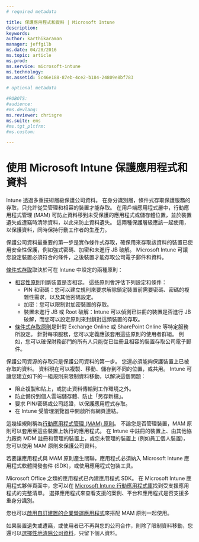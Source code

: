 ```yaml
---
# required metadata

title: 保護應用程式和資料 | Microsoft Intune
description:
keywords:
author: karthikaraman
manager: jeffgilb
ms.date: 04/28/2016
ms.topic: article
ms.prod:
ms.service: microsoft-intune
ms.technology:
ms.assetid: 5c46e188-87eb-4ce2-b184-24809e8bf783

# optional metadata

#ROBOTS:
#audience:
#ms.devlang:
ms.reviewer: chrisgre
ms.suite: ems
#ms.tgt_pltfrm:
#ms.custom:

---
```


# 使用 Microsoft Intune 保護應用程式和資料


Intune 透過多重技術層級保護公司資料。  在身分識別層，條件式存取保護服務的存取，只允許從受管理和相容的裝置才能存取。  在用戶端應用程式層中，行動應用程式管理 (MAM) 可防止資料移到未受保護的應用程式或儲存體位置，並於裝置遺失或遭竊時清除資料，以此來防止資料遺失。  這兩種保護層級應該一起使用，以保護資料，同時保持行動工作者的生產力。

保護公司資料最重要的第一步是實作條件式存取，確保用來存取該資料的裝置已使用安全性保護，例如強式密碼、加密和未進行 JB 破解。 Microsoft Intune 可讓您設定裝置必須符合的條件，之後裝置才能存取公司電子郵件和資料。

[條件式存取](restrict-access-to-email-and-o365-services-with-microsoft-intune.md)取決於可在 Intune 中設定的兩種原則：
- [相容性原則](introduction-to-device-compliance-policies-in-microsoft-intune.md)判斷裝置是否相容。 這些原則會評估下列設定和條件：
  - PIN 和密碼：您可以建立規則來要求解除鎖定裝置前需要密碼、密碼的複雜性需求，以及其他密碼設定。
  - 加密：您可以限制對加密裝置的存取。
  - 裝置未進行 JB 或 Root 破解：Intune 可以偵測已註冊的裝置是否進行 JB 破解，而您可以設定原則來封鎖對這類裝置的存取。
- [條件式存取原則](restrict-access-to-email-and-o365-services-with-microsoft-intune.md)是針對 Exchange Online 或 SharePoint Online 等特定服務所設定。 針對每項服務，您可以定義應該套用這些原則的使用者群組。 例如，您可以確保財務部門的所有人只能從已註冊且相容的裝置存取公司電子郵件。

保護公司資源的存取只是保護公司資料的第一步。 您還必須能夠保護裝置上已被存取的資料。 資料現在可以複製、移動、儲存到不同的位置，或共用。 Intune 可讓您建立如下的一組規則來限制資料移動，以解決這個問題︰
- 阻止複製和貼上，或防止資料傳輸到工作環境之外。
- 防止備份到個人雲端儲存體、防止「另存新檔」。
- 要求 PIN/密碼或公司認證，以保護應用程式存取。
- 在 Intune 受管理瀏覽器中開啟所有網頁連結。

這幾組規則稱為[行動應用程式管理 (MAM) 原則](protect-app-data-using-mobile-app-management-policies-with-microsoft-intune.md)。  不論您是否管理裝置，MAM 原則可以套用至這些裝置上執行的應用程式。  在 Intune 中註冊的裝置上、由其他協力廠商 MDM 註冊和管理的裝置上，或您未管理的裝置上 (例如員工個人裝置)，您可以使用 MAM 原則來保護公司資料。

若要讓應用程式與 MAM 原則產生關聯，應用程式必須納入 Microsoft Intune 應用程式軟體開發套件 (SDK)，或使用應用程式包裝工具。

Microsoft Office 之類的應用程式已內建應用程式 SDK。 在 Microsoft Intune 應用程式夥伴頁面中，您可以在 [Microsoft Intune 行動應用程式庫](https://www.microsoft.com/en-us/server-cloud/products/microsoft-intune/partners.aspx)找到受支援應用程式的完整清單。 選擇應用程式來查看支援的案例、平台和應用程式是否支援多重身分識別。

您也可以[啟用自訂建置的企業營運應用程式](decide-how-to-prepare-apps-for-mobile-application-management-with-microsoft-intune.md)來搭配 MAM 原則一起使用。

如果裝置遺失或遭竊，或使用者已不再與您的公司合作，則除了限制資料移動，您還可以[選擇性地清除公司資料](wipe-managed-company-app-data-with-microsoft-intune.md)，只留下個人資料。


<!--HONumber=Jun16_HO2-->


